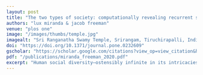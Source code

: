 ```yaml
---
layout: post
title: "The two types of society: computationally revealing recurrent social formations and their evolutionary trajectories"
authors: "lux miranda & jacob freeman"
venue: "plos one"
image: "/images/thumbs/temple.jpg"
imagealt: "Sri Ranganatha Swamy Temple, Srirangam, Tiruchirapalli, India"
doi: "https://doi.org/10.1371/journal.pone.0232609"
gscholar: "https://scholar.google.com/citations?view_op=view_citation&hl=en&user=4Kvx61cAAAAJ&citation_for_view=4Kvx61cAAAAJ:u5HHmVD_uO8C"
pdf: "/publications/miranda_freeman_2020.pdf"
excerpt: "Human social diversity—ostensibly infinite in its intricacies—may in fact have more finite bounds than previously thought. Cross-culturally and throughout time, it seems that societies repeatedly form into one of two broad \"types\" in terms of social configuration..."
---
```



